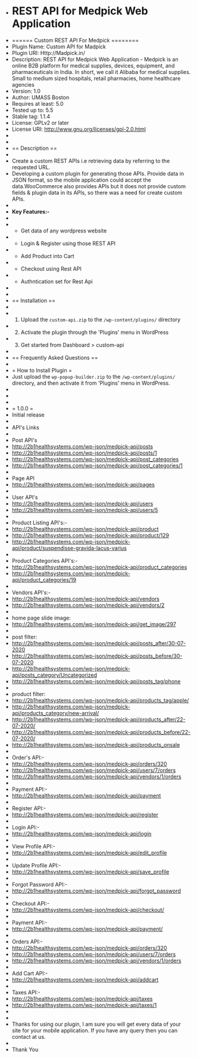 - # REST API for Medpick Web Application
- ====== Custom REST API For Medpick ========
- Plugin Name: Custom API for Madpick
- Plugin URI: Http://Madpick.in/
- Description: REST API for Medpick Web Application - Medpick is an online B2B platform for medical supplies, devices, equipment, and pharmaceuticals in India. In short, we call it Alibaba for medical supplies. Small to medium sized hospitals, retail pharmacies, home healthcare agencies
- Version: 1.0
- Author: UMASS Boston
- Requires at least: 5.0
- Tested up to: 5.5
- Stable tag: 1.1.4
- License: GPLv2 or later
- License URI: http://www.gnu.org/licenses/gpl-2.0.html
- 
- 
- == Description ==
- 
- Create a custom REST APIs i.e retrieving data by referring to the requested URL.
- Developing a custom plugin for generating those APIs. Provide data in JSON format, so the mobile application could accept the data.WooCommerce also provides APIs but it does not provide custom fields & plugin data in its APIs, so there was a need for create custom APIs.
- 
- **Key Features:-**
- 
- * Get data of any wordpress website
- * Login & Register using those REST API
- * Add Product into Cart
- * Checkout using Rest API
- * Authntication set for Rest Api
- 
- 
- == Installation ==
- 
- 1. Upload the `custom-api.zip` to the `/wp-content/plugins/` directory
- 2. Activate the plugin through the 'Plugins' menu in WordPress
- 3. Get started from Dashboard > custom-api
- 
- == Frequently Asked Questions ==
- 
- = How to Install Plugin =
- Just upload the `wp-popup-builder.zip` to the `/wp-content/plugins/` directory, and then activate it from 'Plugins' menu in WordPress.
- 
- 
- 
- = 1.0.0 =
- Initial release
- 
- API's Links 
- 
- Post API's
- http://2b1healthsystems.com/wp-json/medpick-api/posts
- http://2b1healthsystems.com/wp-json/medpick-api/posts/1
- http://2b1healthsystems.com/wp-json/medpick-api/post_categories
- http://2b1healthsystems.com/wp-json/medpick-api/post_categories/1
- 
- Page API
- http://2b1healthsystems.com/wp-json/medpick-api/pages
- 
- User API's
- http://2b1healthsystems.com/wp-json/medpick-api/users
- http://2b1healthsystems.com/wp-json/medpick-api/users/5
- 
- Product Listing API's:-
- http://2b1healthsystems.com/wp-json/medpick-api/product
- http://2b1healthsystems.com/wp-json/medpick-api/product/129
- http://2b1healthsystems.com/wp-json/medpick-api/product/suspendisse-gravida-lacus-varius
- 
- Product Categories API's:-
- http://2b1healthsystems.com/wp-json/medpick-api/product_categories
- http://2b1healthsystems.com/wp-json/medpick-api/product_categories/19
- 
- Vendors API's:-
- http://2b1healthsystems.com/wp-json/medpick-api/vendors
- http://2b1healthsystems.com/wp-json/medpick-api/vendors/2
- 
- home page slide image:
- http://2b1healthsystems.com/wp-json/medpick-api/get_image/297
- 
- post filter:
- http://2b1healthsystems.com/wp-json/medpick-api/posts_after/30-07-2020
- http://2b1healthsystems.com/wp-json/medpick-api/posts_before/30-07-2020
- http://2b1healthsystems.com/wp-json/medpick-api/posts_category/Uncategorized
- http://2b1healthsystems.com/wp-json/medpick-api/posts_tag/phone
- 
- product filter:
- http://2b1healthsystems.com/wp-json/medpick-api/products_tag/apple/
- http://2b1healthsystems.com/wp-json/medpick-api/products_category/new-arrival/
- http://2b1healthsystems.com/wp-json/medpick-api/products_after/22-07-2020/
- http://2b1healthsystems.com/wp-json/medpick-api/products_before/22-07-2020/
- http://2b1healthsystems.com/wp-json/medpick-api/products_onsale
- 
- Order's API:-
- http://2b1healthsystems.com/wp-json/medpick-api/orders/320
- http://2b1healthsystems.com/wp-json/medpick-api/users/7/orders
- http://2b1healthsystems.com/wp-json/medpick-api/vendors/1/orders
- 
- Payment API:-
- http://2b1healthsystems.com/wp-json/medpick-api/payment
- 
- Register API:-
- http://2b1healthsystems.com/wp-json/medpick-api/register
- 
- Login API:-
- http://2b1healthsystems.com/wp-json/medpick-api/login
- 
- View Profile API:-
- http://2b1healthsystems.com/wp-json/medpick-api/edit_profile
- 
- Update Profile API:-
- http://2b1healthsystems.com/wp-json/medpick-api/save_profile
- 
- Forgot Password API:-
- http://2b1healthsystems.com/wp-json/medpick-api/forgot_password
- 
- Checkout API:-
- http://2b1healthsystems.com/wp-json/medpick-api/checkout/
- 
- Payment API:-
- http://2b1healthsystems.com/wp-json/medpick-api/payment/
- 
- Orders API:-
- http://2b1healthsystems.com/wp-json/medpick-api/orders/320
- http://2b1healthsystems.com/wp-json/medpick-api/users/7/orders
- http://2b1healthsystems.com/wp-json/medpick-api/vendors/1/orders
- 
- Add Cart API:- 
- http://2b1healthsystems.com/wp-json/medpick-api/addcart
- 
- Taxes API:- 
- http://2b1healthsystems.com/wp-json/medpick-api/taxes
- http://2b1healthsystems.com/wp-json/medpick-api/taxes/1
- 
- 
- Thanks for using our plugin, I am sure you will get every data of your site for your mobile application. If you have any query then you can contact at us.
- 
- Thank You
